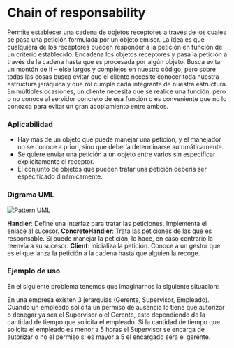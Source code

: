 # Chain of responsability

Permite establecer una cadena de objetos receptores a través de los cuales se pasa una petición formulada por un objeto emisor. La idea es que cualquiera de los receptores pueden responder a la petición en función de un criterio establecido. Encadena los objetos receptores y pasa la petición a través de la cadena hasta que es procesada por algún objeto. 
Busca evitar un montón de if – else largos y complejos en nuestro código, pero sobre todas las cosas busca evitar que el cliente necesite conocer toda nuestra estructura jeráquica y que rol cumple cada integrante de nuestra estructura.
En múltiples ocasiones, un cliente necesita que se realice una función, pero o no conoce al servidor concreto de esa función o es conveniente que no lo conozca para evitar un gran acoplamiento entre ambos.


### Aplicabilidad

* Hay más de un objeto que puede manejar una petición, y el manejador no se conoce a priori, sino que debería determinarse automáticamente.
* Se quiere enviar una petición a un objeto entre varios sin especificar explícitamente el receptor.
* El conjunto de objetos que pueden tratar una petición debería ser especificado dinámicamente.


### Digrama UML 

![Pattern UML](https://www.codeproject.com/KB/architecture/594974/4.png)

__Handler__: Define una interfaz para tratar las peticiones. Implementa el enlace al sucesor.
__ConcreteHandler__: Trata las peticiones de las que es responsable. Si puede manejar la petición, lo hace, en caso contrario la reenvía a su sucesor.
__Client__: Inicializa la petición. Conoce a un gestor que es el que lanza la petición a la cadena hasta que alguien la recoge.


### Ejemplo de uso 

En el siguiente problema tenemos que imaginarnos la siguiente situacion:

En una empresa existen 3 jerarquias (Gerente, Supervisor, Empleado). Cuando un empleado solicita un permiso de ausencia lo tiene que autorizar o denegar
ya sea el Supervisor o el Gerente, esto dependiendo de la cantidad de tiempo que solicita el empleado. Si la cantidad de tiempo que solicita el empleado
es menor a 5 horas el Supervisor se encarga de autorizar o no el permiso si es mayor a 5 el encargado sera el gerente.